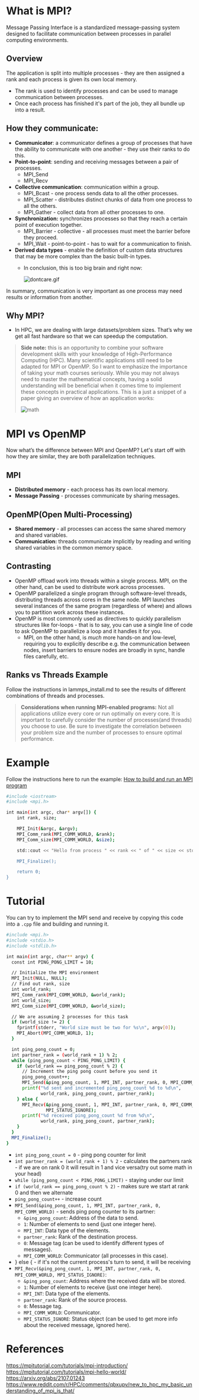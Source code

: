 # What is MPI?

Message Passing Interface is a standardized message-passing system designed to facilitate communication between processes in parallel computing environments.

## Overview

The application is split into multiple processes - they are then assigned a rank and each process is given its own local memory.
- The rank is used to identify processes and can be used to manage communication between processes.
- Once each process has finished it's part of the job, they all bundle up into a result.

## How they communicate:

- **Communicator**: a communicator defines a group of processes that have the ability to communicate with one another - they use their ranks to do this.
- **Point-to-point**: sending and receiving messages between a pair of processes.
    - MPI_Send
    - MPI_Recv
- **Collective communication**: communication within a group.
    - MPI_Bcast - one process sends data to all the other processes.
    - MPI_Scatter - distributes distinct chunks of data from one process to all the others.
    - MPI_Gather - collect data from all other processes to one.
- **Synchronization:** synchronizes processes so that they reach a certain point of execution together.
    - MPI_Barrier - collective - all processes must meet the barrier before they proceed.
    - MPI_Wait - point-to-point - has to wait for a communication to finish.
- **Derived data types** - enable the definition of custom data structures that may be more complex than the basic built-in types.
    - In conclusion, this is too big brain and right now:
    
        ![dontcare.gif](https://github.com/froggomelo/test-repo/blob/e98dbd9ceb31a3bf0cc2d97c638a21b0c419962a/1000058015.gif)
    

In summary, communication is very important as one process may need results or information from another.

## Why MPI?

- In HPC, we are dealing with large datasets/problem sizes. That’s why we get all fast hardware so that we can speedup the computation.


>**Side note:** this is an opportunity to combine your software development skills with your knowledge of High-Performance Computing (HPC). Many scientific applications still need to be adapted for MPI or OpenMP. So I want to emphasize the importance of taking your math courses seriously. While you may not always need to master the mathematical concepts, having a solid understanding will be beneficial when it comes time to implement these concepts in practical applications. This is a just a snippet of a paper giving an overview of how an application works:
>
>![math](https://github.com/froggomelo/test-repo/blob/cc150fe9b357ed73b9f3cda98cbff62a96fd7b93/Untitled.png)  


# MPI vs OpenMP

Now what’s the difference between MPI and OpenMP? Let's start off with how they are similar, they are both parallelization techniques. 

## MPI

- **Distributed memory** - each process has its own local memory.
- **Message Passing** - processes communicate by sharing messages.

## OpenMP(Open Multi-Processing)

- **Shared memory** - all processes can access the same shared memory and shared variables.
- **Communication:** threads communicate implicitly by reading and writing shared variables in the common memory space.

## Contrasting

- OpenMP offload work into threads within a single process. MPI, on the other hand, can be used to distribute work across processes.
- OpenMP parallelized a single program through software-level threads, distributing threads across cores in the same node. MPI launches several instances of the same program (regardless of where) and allows you to partition work across these instances.
- OpenMP is most commonly used as directives to quickly parallelism structures like for-loops - that is to say, you can use a single line of code to ask OpenMP to parallelize a loop and it handles it for you.
    - MPI, on the other hand, is *much* more hands-on and low-level, requiring you to explicitly describe e.g. the communication between nodes, insert barriers to ensure nodes are broadly in sync, handle files carefully, etc.

## Ranks vs Threads Example

Follow the instructions in lammps_install.md to see the results of different combinations of threads and processes.

>**Considerations when running MPI-enabled programs:** Not all applications utilize every core or run optimally on every core. It is important to carefully consider the number of processes(and threads) you choose to use. Be sure to investigate the correlation between your problem size and the number of processes to ensure optimal performance.

# Example  
Follow the instructions here to run the example: [How to build and run an MPI program](https://github.com/WitsHPC/HPC-InterestGroup/blob/b54e9b4200d57a3ef85e7bc487b5eb9dfdd572f3/tutorials/202305_mpi/README.md)
```bash
#include <iostream>
#include <mpi.h>

int main(int argc, char* argv[]) {
    int rank, size;

    MPI_Init(&argc, &argv);
    MPI_Comm_rank(MPI_COMM_WORLD, &rank);
    MPI_Comm_size(MPI_COMM_WORLD, &size);

    std::cout << "Hello from process " << rank << " of " << size << std::endl;

    MPI_Finalize();

    return 0;
}
```

# Tutorial

You can try to implement the MPI send and receive by copying this code into a `.cpp` file and building and running it.

```bash
#include <mpi.h>
#include <stdio.h>
#include <stdlib.h>

int main(int argc, char** argv) {
  const int PING_PONG_LIMIT = 10;

  // Initialize the MPI environment
  MPI_Init(NULL, NULL);
  // Find out rank, size
  int world_rank;
  MPI_Comm_rank(MPI_COMM_WORLD, &world_rank);
  int world_size;
  MPI_Comm_size(MPI_COMM_WORLD, &world_size);

  // We are assuming 2 processes for this task
  if (world_size != 2) {
    fprintf(stderr, "World size must be two for %s\n", argv[0]);
    MPI_Abort(MPI_COMM_WORLD, 1);
  }

  int ping_pong_count = 0;
  int partner_rank = (world_rank + 1) % 2;
  while (ping_pong_count < PING_PONG_LIMIT) {
    if (world_rank == ping_pong_count % 2) {
      // Increment the ping pong count before you send it
      ping_pong_count++;
      MPI_Send(&ping_pong_count, 1, MPI_INT, partner_rank, 0, MPI_COMM_WORLD);
      printf("%d sent and incremented ping_pong_count %d to %d\n",
             world_rank, ping_pong_count, partner_rank);
    } else {
      MPI_Recv(&ping_pong_count, 1, MPI_INT, partner_rank, 0, MPI_COMM_WORLD,
               MPI_STATUS_IGNORE);
      printf("%d received ping_pong_count %d from %d\n",
             world_rank, ping_pong_count, partner_rank);
    }
  }
  MPI_Finalize();
}
```

- `int ping_pong_count = 0` - ping pong counter for limit
- `int partner_rank = (world_rank + 1) % 2` - calculates the partners rank - if we are on rank 0 it will result in 1 and vice versa(try out some math in your head)
- `while (ping_pong_count < PING_PONG_LIMIT)` - staying under our limit
- `if (world_rank == ping_pong_count % 2)` - makes sure we start at rank 0 and then we alternate
- `ping_pong_count++` - increase count
- `MPI_Send(&ping_pong_count, 1, MPI_INT, partner_rank, 0, MPI_COMM_WORLD)` - sends ping pong counter to its partner:
    - `&ping_pong_count`: Address of the data to send.
    - `1`: Number of elements to send (just one integer here).
    - `MPI_INT`: Data type of the elements.
    - `partner_rank`: Rank of the destination process.
    - `0`: Message tag (can be used to identify different types of messages).
    - `MPI_COMM_WORLD`: Communicator (all processes in this case).
- } else { - if it's not the current process's turn to send, it will be receiving
- `MPI_Recv(&ping_pong_count, 1, MPI_INT, partner_rank, 0, MPI_COMM_WORLD,
               MPI_STATUS_IGNORE)`:
    - `&ping_pong_count`: Address where the received data will be stored.
    - `1`: Number of elements to receive (just one integer here).
    - `MPI_INT`: Data type of the elements.
    - `partner_rank`: Rank of the source process.
    - `0`: Message tag.
    - `MPI_COMM_WORLD`: Communicator.
    - `MPI_STATUS_IGNORE`: Status object (can be used to get more info about the received message, ignored here).

# References

https://mpitutorial.com/tutorials/mpi-introduction/  
https://mpitutorial.com/tutorials/mpi-hello-world/  
https://arxiv.org/abs/2107.01243  
https://www.reddit.com/r/HPC/comments/qbxupv/new_to_hpc_my_basic_understanding_of_mpi_is_that/  
